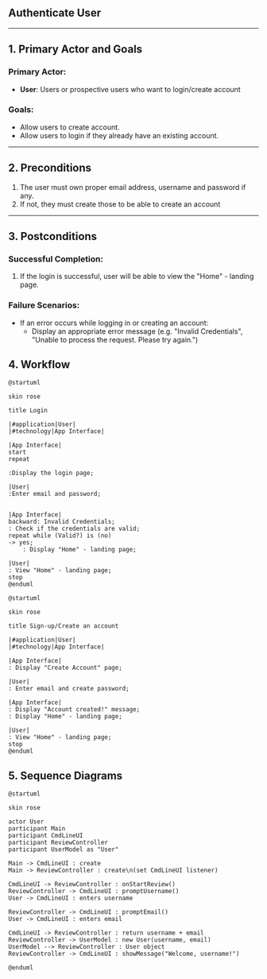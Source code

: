 ## Authenticate User
---

## **1. Primary Actor and Goals**

### **Primary Actor**:
- **User**: Users or prospective users who want to login/create account 

### **Goals**:
- Allow users to create account.
- Allow users to login if they already have an existing account.

---

## **2. Preconditions**

1. The user must own proper email address, username and password if any.
2. If not, they must create those to be able to create an account

---

## **3. Postconditions**

### **Successful Completion**:
1. If the login is successful, user will be able to view the "Home" - landing page.

### **Failure Scenarios**:
- If an error occurs while logging in or creating an account:
    - Display an appropriate error message (e.g. "Invalid Credentials",
      "Unable to process the request. Please try again.")

## 4.  Workflow
````plantuml
@startuml

skin rose

title Login 

|#application|User|
|#technology|App Interface|

|App Interface|
start
repeat

:Display the login page;

|User|
:Enter email and password;


|App Interface|
backward: Invalid Credentials;
: Check if the credentials are valid;
repeat while (Valid?) is (no)
-> yes;
    : Display "Home" - landing page;

|User|
: View "Home" - landing page;
stop
@enduml
`````
````plantuml
@startuml

skin rose

title Sign-up/Create an account

|#application|User|
|#technology|App Interface|

|App Interface|
: Display "Create Account" page;

|User|
: Enter email and create password;

|App Interface|
: Display "Account created!" message;
: Display "Home" - landing page;

|User|
: View "Home" - landing page;
stop
@enduml
`````
## 5. Sequence Diagrams


```plantuml
@startuml

skin rose 

actor User
participant Main
participant CmdLineUI
participant ReviewController
participant UserModel as "User"

Main -> CmdLineUI : create
Main -> ReviewController : create\n(set CmdLineUI listener)

CmdLineUI -> ReviewController : onStartReview()
ReviewController -> CmdLineUI : promptUsername()
User -> CmdLineUI : enters username

ReviewController -> CmdLineUI : promptEmail()
User -> CmdLineUI : enters email

CmdLineUI -> ReviewController : return username + email
ReviewController -> UserModel : new User(username, email)
UserModel --> ReviewController : User object
ReviewController -> CmdLineUI : showMessage("Welcome, username!")

@enduml

```